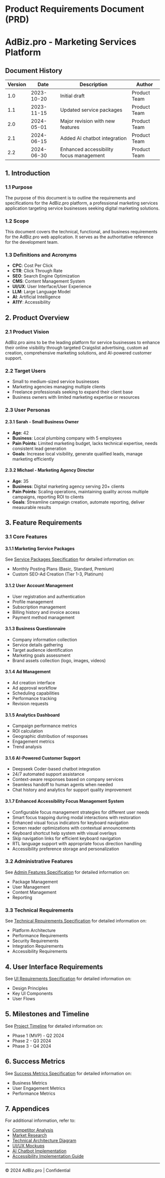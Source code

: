 
# Product Requirements Document (PRD)
# AdBiz.pro - Marketing Services Platform

## Document History

| Version | Date | Description | Author |
|---------|------|-------------|--------|
| 1.0 | 2023-10-20 | Initial draft | Product Team |
| 1.1 | 2023-11-15 | Updated service packages | Product Team |
| 2.0 | 2024-05-01 | Major revision with new features | Product Team |
| 2.1 | 2024-06-15 | Added AI chatbot integration | Product Team |
| 2.2 | 2024-06-30 | Enhanced accessibility focus management | Product Team |

## 1. Introduction

### 1.1 Purpose
The purpose of this document is to outline the requirements and specifications for the AdBiz.pro platform, a professional marketing services application targeting service businesses seeking digital marketing solutions.

### 1.2 Scope
This document covers the technical, functional, and business requirements for the AdBiz.pro web application. It serves as the authoritative reference for the development team.

### 1.3 Definitions and Acronyms
- **CPC**: Cost Per Click
- **CTR**: Click Through Rate
- **SEO**: Search Engine Optimization
- **CMS**: Content Management System
- **UI/UX**: User Interface/User Experience
- **LLM**: Large Language Model
- **AI**: Artificial Intelligence
- **A11Y**: Accessibility

## 2. Product Overview

### 2.1 Product Vision
AdBiz.pro aims to be the leading platform for service businesses to enhance their online visibility through targeted Craigslist advertising, custom ad creation, comprehensive marketing solutions, and AI-powered customer support.

### 2.2 Target Users
- Small to medium-sized service businesses
- Marketing agencies managing multiple clients
- Freelance professionals seeking to expand their client base
- Business owners with limited marketing expertise or resources

### 2.3 User Personas

#### 2.3.1 Sarah - Small Business Owner
- **Age**: 42
- **Business**: Local plumbing company with 5 employees
- **Pain Points**: Limited marketing budget, lacks technical expertise, needs consistent lead generation
- **Goals**: Increase local visibility, generate qualified leads, manage marketing efficiently

#### 2.3.2 Michael - Marketing Agency Director
- **Age**: 35
- **Business**: Digital marketing agency serving 20+ clients
- **Pain Points**: Scaling operations, maintaining quality across multiple campaigns, reporting ROI to clients
- **Goals**: Streamline campaign creation, automate reporting, deliver measurable results

## 3. Feature Requirements

### 3.1 Core Features

#### 3.1.1 Marketing Service Packages
See [Service Packages Specification](src/docs/SERVICE_PACKAGES.md) for detailed information on:
- Monthly Posting Plans (Basic, Standard, Premium)
- Custom SEO-Ad Creation (Tier 1-3, Platinum)

#### 3.1.2 User Account Management
- User registration and authentication
- Profile management
- Subscription management
- Billing history and invoice access
- Payment method management

#### 3.1.3 Business Questionnaire
- Company information collection
- Service details gathering
- Target audience identification
- Marketing goals assessment
- Brand assets collection (logo, images, videos)

#### 3.1.4 Ad Management
- Ad creation interface
- Ad approval workflow
- Scheduling capabilities
- Performance tracking
- Revision requests

#### 3.1.5 Analytics Dashboard
- Campaign performance metrics
- ROI calculation
- Geographic distribution of responses
- Engagement metrics
- Trend analysis

#### 3.1.6 AI-Powered Customer Support
- Deepseek Coder-based chatbot integration
- 24/7 automated support assistance
- Context-aware responses based on company services
- Seamless handoff to human agents when needed
- Chat history and analytics for support quality improvement

#### 3.1.7 Enhanced Accessibility Focus Management System
- Configurable focus management strategies for different user needs
- Smart focus trapping during modal interactions with restoration
- Enhanced visual focus indicators for keyboard navigation
- Screen reader optimizations with contextual announcements
- Keyboard shortcut help system with visual overlays
- Skip navigation links for efficient keyboard navigation
- RTL language support with appropriate focus direction handling
- Accessibility preference storage and personalization

### 3.2 Administrative Features
See [Admin Features Specification](src/docs/ADMIN_FEATURES.md) for detailed information on:
- Package Management
- User Management
- Content Management
- Reporting

### 3.3 Technical Requirements
See [Technical Requirements Specification](src/docs/TECHNICAL_REQUIREMENTS.md) for detailed information on:
- Platform Architecture
- Performance Requirements
- Security Requirements
- Integration Requirements
- Accessibility Requirements

## 4. User Interface Requirements
See [UI Requirements Specification](src/docs/UI_REQUIREMENTS.md) for detailed information on:
- Design Principles
- Key UI Components
- User Flows

## 5. Milestones and Timeline
See [Project Timeline](src/docs/PROJECT_TIMELINE.md) for detailed information on:
- Phase 1 (MVP) - Q2 2024
- Phase 2 - Q3 2024
- Phase 3 - Q4 2024

## 6. Success Metrics
See [Success Metrics Specification](src/docs/SUCCESS_METRICS.md) for detailed information on:
- Business Metrics
- User Engagement Metrics
- Performance Metrics

## 7. Appendices
For additional information, refer to:
- [Competitor Analysis](src/docs/appendices/COMPETITOR_ANALYSIS.md)
- [Market Research](src/docs/appendices/MARKET_RESEARCH.md)
- [Technical Architecture Diagram](src/docs/appendices/TECHNICAL_ARCHITECTURE.md)
- [UI/UX Mockups](src/docs/appendices/UI_UX_MOCKUPS.md)
- [AI Chatbot Implementation](src/docs/appendices/AI_CHATBOT.md)
- [Accessibility Implementation Guide](src/docs/appendices/ACCESSIBILITY_GUIDE.md)

---

© 2024 AdBiz.pro | Confidential
